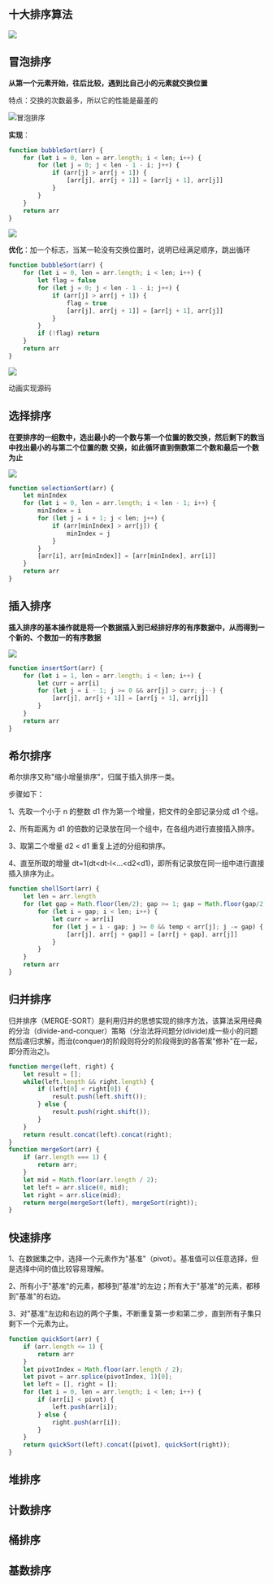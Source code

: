 ## 十大排序算法

![](http://qiniu.cdn.cl8023.com/%E6%8E%92%E5%BA%8F/%E5%A4%8D%E6%9D%82%E5%BA%A6.png)



## 冒泡排序

**从第一个元素开始，往后比较，遇到比自己小的元素就交换位置**  

特点：交换的次数最多，所以它的性能是最差的

![冒泡排序](http://qiniu.cdn.cl8023.com/%E6%8E%92%E5%BA%8F/%E5%86%92%E6%B3%A1%E6%8E%92%E5%BA%8F.gif)

**实现**：

```js
function bubbleSort(arr) {
	for (let i = 0, len = arr.length; i < len; i++) {
		for (let j = 0; j < len - 1 - i; j++) {
			if (arr[j] > arr[j + 1]) {
                [arr[j], arr[j + 1]] = [arr[j + 1], arr[j]]
			}
		}
	}
	return arr
}
```

![](https://cloud-images-1255423800.cos.ap-guangzhou.myqcloud.com/JS-%E6%8E%92%E5%BA%8F-bubble-01.gif)

**优化**：加一个标志，当某一轮没有交换位置时，说明已经满足顺序，跳出循环

```js
function bubbleSort(arr) {
	for (let i = 0, len = arr.length; i < len; i++) {
        let flag = false
		for (let j = 0; j < len - 1 - i; j++) {
			if (arr[j] > arr[j + 1]) {
                flag = true
                [arr[j], arr[j + 1]] = [arr[j + 1], arr[j]]
			}
		}
        if (!flag) return 
	}
	return arr
}
```

![](https://cloud-images-1255423800.cos.ap-guangzhou.myqcloud.com/JS-%E6%8E%92%E5%BA%8F-bubble-02.gif)

动画实现源码



## 选择排序

**在要排序的一组数中，选出最小的一个数与第一个位置的数交换，然后剩下的数当中找出最小的与第二个位置的数
交换，如此循环直到倒数第二个数和最后一个数为止**

![](http://qiniu.cdn.cl8023.com/%E6%8E%92%E5%BA%8F/%E9%80%89%E6%8B%A9%E6%8E%92%E5%BA%8F.gif)
```js
function selectionSort(arr) {
	let minIndex
    for (let i = 0, len = arr.length; i < len - 1; i++) {
        minIndex = i
        for (let j = i + 1; j < len; j++) {
            if (arr[minIndex] > arr[j]) {
                minIndex = j
            }
        }
        [arr[i], arr[minIndex]] = [arr[minIndex], arr[i]]
    }
    return arr
}
```



## 插入排序

**插入排序的基本操作就是将一个数据插入到已经排好序的有序数据中，从而得到一个新的、个数加一的有序数据**

![](http://qiniu.cdn.cl8023.com/%E6%8E%92%E5%BA%8F/%E6%8F%92%E5%85%A5%E6%8E%92%E5%BA%8F.gif)
```js
function insertSort(arr) {
	for (let i = 1, len = arr.length; i < len; i++) {
		let curr = arr[i]
		for (let j = i - 1; j >= 0 && arr[j] > curr; j--) {
			[arr[j], arr[j + 1]] = [arr[j + 1], arr[j]]
		}
	}
	return arr
}
```



## 希尔排序

希尔排序又称"缩小增量排序"，归属于插入排序一类。

步骤如下：

1、先取一个小于 n 的整数 d1 作为第一个增量，把文件的全部记录分成 d1 个组。

2、所有距离为 d1 的倍数的记录放在同一个组中，在各组内进行直接插入排序。

3、取第二个增量 d2 < d1 重复上述的分组和排序。

4、直至所取的增量 dt=1(dt<dt-l<…<d2<d1)，即所有记录放在同一组中进行直接插入排序为止。

```js
function shellSort(arr) {
    let len = arr.length
    for (let gap = Math.floor(len/2); gap >= 1; gap = Math.floor(gap/2)) {
        for (let i = gap; i < len; i++) {
            let curr = arr[i]
            for (let j = i - gap; j >= 0 && temp < arr[j]; j -= gap) {
                [arr[j], arr[j + gap]] = [arr[j + gap], arr[j]]
            }
        }
    }
    return arr
}
```



## 归并排序

归并排序（MERGE-SORT）是利用归并的思想实现的排序方法，该算法采用经典的分治（divide-and-conquer）策略（分治法将问题分(divide)成一些小的问题然后递归求解，而治(conquer)的阶段则将分的阶段得到的各答案"修补"在一起，即分而治之)。

```js
function merge(left, right) {
	let result = [];
	while(left.length && right.length) {
		if (left[0] < right[0]) {
			result.push(left.shift());
		} else {
			result.push(right.shift());
		}
	}
	return result.concat(left).concat(right);
}
function mergeSort(arr) {
	if (arr.length === 1) {
		return arr;
	}
	let mid = Math.floor(arr.length / 2);
	let left = arr.slice(0, mid);
	let right = arr.slice(mid);
	return merge(mergeSort(left), mergeSort(right));
}
```



## 快速排序

1、在数据集之中，选择一个元素作为"基准"（pivot）。基准值可以任意选择，但是选择中间的值比较容易理解。

2、所有小于"基准"的元素，都移到"基准"的左边；所有大于"基准"的元素，都移到"基准"的右边。

3、对"基准"左边和右边的两个子集，不断重复第一步和第二步，直到所有子集只剩下一个元素为止。

```js
function quickSort(arr) {
	if (arr.length <= 1) {
		return arr
	}
	let pivotIndex = Math.floor(arr.length / 2);
	let pivot = arr.splice(pivotIndex, 1)[0];
	let left = [], right = [];
	for (let i = 0, len = arr.length; i < len; i++) {
		if (arr[i] < pivot) {
			left.push(arr[i]);
		} else {
			right.push(arr[i]);
		}
	}
	return quickSort(left).concat([pivot], quickSort(right));
}
```



## 堆排序

## 计数排序

## 桶排序

## 基数排序